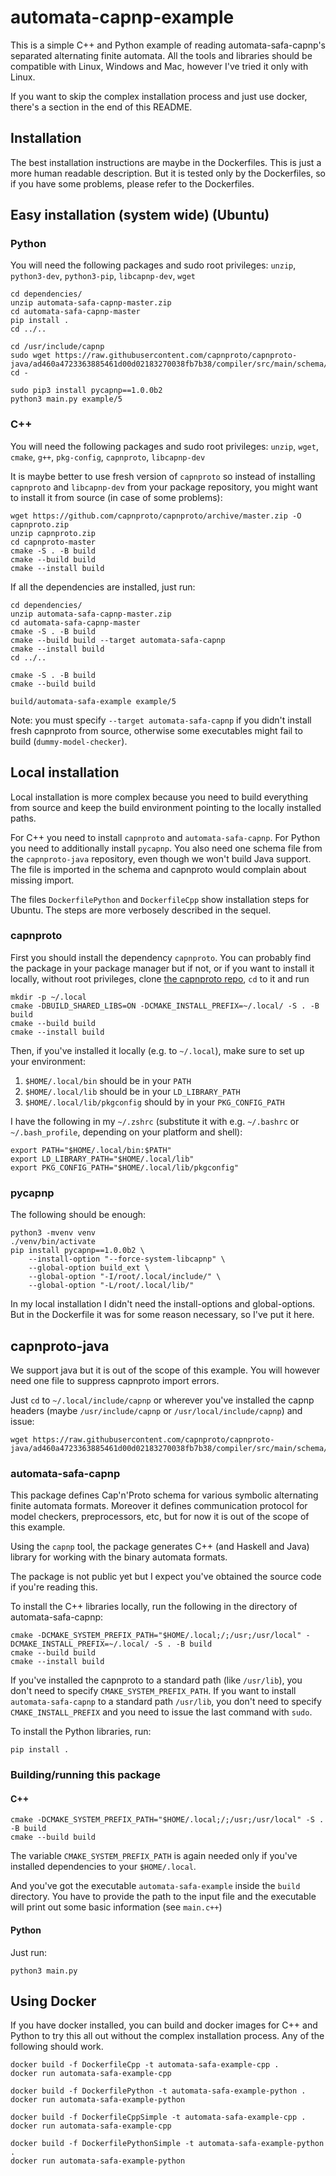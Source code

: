 # automata-capnp-example

This is a simple C++ and Python example of reading automata-safa-capnp's
separated alternating finite automata. All the tools and libraries should be
compatible with Linux, Windows and Mac, however I've tried it only with Linux.

If you want to skip the complex installation process and just use docker,
there's a section in the end of this README.

## Installation

The best installation instructions are maybe in the Dockerfiles. This is just a
more human readable description. But it is tested only by the Dockerfiles, so
if you have some problems, please refer to the Dockerfiles.

## Easy installation (system wide) (Ubuntu)

### Python

You will need the following packages and sudo root privileges:
`unzip`, `python3-dev`, `python3-pip`, `libcapnp-dev`, `wget`

```
cd dependencies/
unzip automata-safa-capnp-master.zip
cd automata-safa-capnp-master
pip install .
cd ../..

cd /usr/include/capnp
sudo wget https://raw.githubusercontent.com/capnproto/capnproto-java/ad460a4723363885461d00d02183270038fb7b38/compiler/src/main/schema/capnp/java.capnp
cd -

sudo pip3 install pycapnp==1.0.0b2
python3 main.py example/5
```

### C++

You will need the following packages and sudo root privileges:
`unzip`, `wget`, `cmake`, `g++`, `pkg-config`, `capnproto`, `libcapnp-dev`

It is maybe better to use fresh version of `capnproto` so instead of installing
`capnproto` and `libcapnp-dev` from your package repository, you might want to
install it from source (in case of some problems):
```
wget https://github.com/capnproto/capnproto/archive/master.zip -O capnproto.zip
unzip capnproto.zip
cd capnproto-master
cmake -S . -B build
cmake --build build
cmake --install build
```

If all the dependencies are installed, just run:

```
cd dependencies/
unzip automata-safa-capnp-master.zip
cd automata-safa-capnp-master
cmake -S . -B build
cmake --build build --target automata-safa-capnp
cmake --install build
cd ../..

cmake -S . -B build
cmake --build build

build/automata-safa-example example/5
```

Note: you must specify `--target automata-safa-capnp` if you didn't
install fresh capnproto from source, otherwise some executables might fail to
build (`dummy-model-checker`).

## Local installation

Local installation is more complex because you need to build everything from
source and keep the build environment pointing to the locally installed paths.

For C++ you need to install `capnproto` and `automata-safa-capnp`. For Python
you need to additionally install `pycapnp`. You also need one schema file from
the `capnproto-java` repository, even though we won't build Java support. The
file is imported in the schema and capnproto would complain about missing
import.

The files `DockerfilePython` and `DockerfileCpp` show installation steps for
Ubuntu. The steps are more verbosely described in the sequel.

### capnproto

First you should install the dependency `capnproto`. You can probably find the
package in your package manager but if not, or if you want to install it
locally, without root privileges, clone
[the capnproto repo](https://github.com/capnproto/capnproto), `cd` to it and run

```
mkdir -p ~/.local
cmake -DBUILD_SHARED_LIBS=ON -DCMAKE_INSTALL_PREFIX=~/.local/ -S . -B build
cmake --build build
cmake --install build
```

Then, if you've installed it locally (e.g. to `~/.local`), make sure to set up
your environment:

1. `$HOME/.local/bin` should be in your `PATH`
2. `$HOME/.local/lib` should be in your `LD_LIBRARY_PATH`
3. `$HOME/.local/lib/pkgconfig` should by in your `PKG_CONFIG_PATH`

I have the following in my `~/.zshrc` (substitute it with e.g. `~/.bashrc` or
`~/.bash_profile`, depending on your platform and shell):

```
export PATH="$HOME/.local/bin:$PATH"
export LD_LIBRARY_PATH="$HOME/.local/lib"
export PKG_CONFIG_PATH="$HOME/.local/lib/pkgconfig"
```


### pycapnp

The following should be enough:
```
python3 -mvenv venv
./venv/bin/activate
pip install pycapnp==1.0.0b2 \
    --install-option "--force-system-libcapnp" \
    --global-option build_ext \
    --global-option "-I/root/.local/include/" \
    --global-option "-L/root/.local/lib/"
```

In my local installation I didn't need the install-options and global-options.
But in the Dockerfile it was for some reason necessary, so I've put it here.


## capnproto-java

We support java but it is out of the scope of this example. You will however
need one file to suppress capnproto import errors.

Just `cd` to `~/.local/include/capnp` or wherever you've installed the capnp
headers (maybe `/usr/include/capnp` or `/usr/local/include/capnp`) and issue:
```
wget https://raw.githubusercontent.com/capnproto/capnproto-java/ad460a4723363885461d00d02183270038fb7b38/compiler/src/main/schema/capnp/java.capnp
```


### automata-safa-capnp

This package defines Cap'n'Proto schema for various symbolic alternating finite
automata formats. Moreover it defines communication protocol for model
checkers, preprocessors, etc, but for now it is out of the scope of this
example.

Using the `capnp` tool, the package generates C++ (and Haskell and Java)
library for working with the binary automata formats.

The package is not public yet but I expect you've obtained the source code if
you're reading this.

To install the C++ libraries locally, run the following in the directory of automata-safa-capnp:

```
cmake -DCMAKE_SYSTEM_PREFIX_PATH="$HOME/.local;/;/usr;/usr/local" -DCMAKE_INSTALL_PREFIX=~/.local/ -S . -B build
cmake --build build
cmake --install build
```

If you've installed the capnproto to a standard path (like `/usr/lib`), you
don't need to specify `CMAKE_SYSTEM_PREFIX_PATH`. If you want to install
`automata-safa-capnp` to a standard path `/usr/lib`, you don't need to specify
`CMAKE_INSTALL_PREFIX` and you need to issue the last command with `sudo`.

To install the Python libraries, run:

```
pip install .
```



### Building/running this package

#### C++

```
cmake -DCMAKE_SYSTEM_PREFIX_PATH="$HOME/.local;/;/usr;/usr/local" -S . -B build
cmake --build build
```

The variable `CMAKE_SYSTEM_PREFIX_PATH` is again needed only if you've
installed dependencies to your `$HOME/.local`.

And you've got the executable `automata-safa-example` inside the `build`
directory. You have to provide the path to the input file and the executable
will print out some basic information (see `main.c++`)

#### Python

Just run:

```
python3 main.py
```


## Using Docker

If you have docker installed, you can build and docker images for C++ and
Python to try this all out without the complex installation process. Any of the
following should work.

```
docker build -f DockerfileCpp -t automata-safa-example-cpp .
docker run automata-safa-example-cpp
```

```
docker build -f DockerfilePython -t automata-safa-example-python .
docker run automata-safa-example-python
```

```
docker build -f DockerfileCppSimple -t automata-safa-example-cpp .
docker run automata-safa-example-cpp
```

```
docker build -f DockerfilePythonSimple -t automata-safa-example-python .
docker run automata-safa-example-python
```
